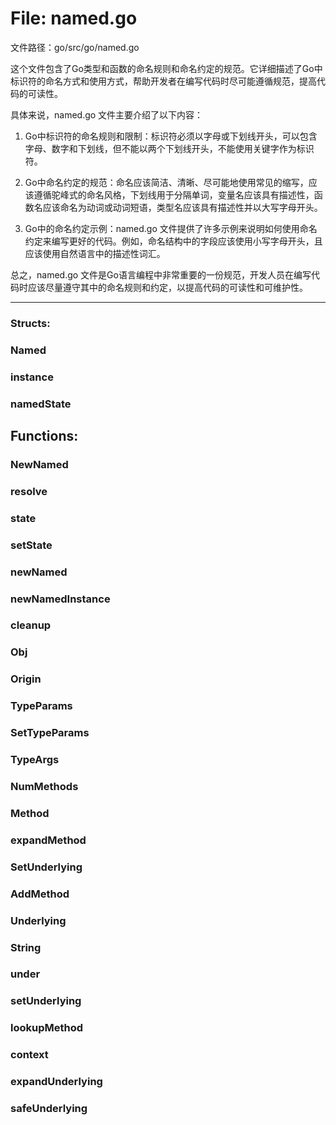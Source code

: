# File: named.go

文件路径：go/src/go/named.go

这个文件包含了Go类型和函数的命名规则和命名约定的规范。它详细描述了Go中标识符的命名方式和使用方式，帮助开发者在编写代码时尽可能遵循规范，提高代码的可读性。

具体来说，named.go 文件主要介绍了以下内容：

1. Go中标识符的命名规则和限制：标识符必须以字母或下划线开头，可以包含字母、数字和下划线，但不能以两个下划线开头，不能使用关键字作为标识符。

2. Go中命名约定的规范：命名应该简洁、清晰、尽可能地使用常见的缩写，应该遵循驼峰式的命名风格，下划线用于分隔单词，变量名应该具有描述性，函数名应该命名为动词或动词短语，类型名应该具有描述性并以大写字母开头。

3. Go中的命名约定示例：named.go 文件提供了许多示例来说明如何使用命名约定来编写更好的代码。例如，命名结构中的字段应该使用小写字母开头，且应该使用自然语言中的描述性词汇。

总之，named.go 文件是Go语言编程中非常重要的一份规范，开发人员在编写代码时应该尽量遵守其中的命名规则和约定，以提高代码的可读性和可维护性。




---

### Structs:

### Named





### instance





### namedState





## Functions:

### NewNamed





### resolve





### state





### setState





### newNamed





### newNamedInstance





### cleanup





### Obj





### Origin





### TypeParams





### SetTypeParams





### TypeArgs





### NumMethods





### Method





### expandMethod





### SetUnderlying





### AddMethod





### Underlying





### String





### under





### setUnderlying





### lookupMethod





### context





### expandUnderlying





### safeUnderlying





